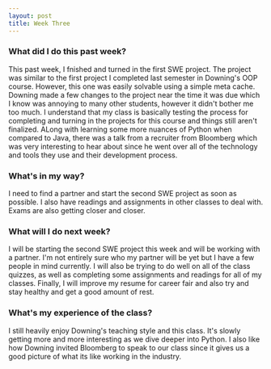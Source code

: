 ```yaml
---
layout: post
title: Week Three
---
```


### What did I do this past week?
This past week, I fnished and turned in the first SWE project. The project was similar to the first project I completed last semester in Downing's OOP course. However, this one was easily solvable using a simple meta cache. Downing made a few changes to the project near the time it was due which I know was annoying to many other students, however it didn't bother me too much. I understand that my class is basically testing the process for completing and turning in the projects for this course and things still aren't finalized. ALong with learning some more nuances of Python when compared to Java, there was a talk from a recruiter from Bloomberg which was very interesting to hear about since he went over all of the technology and tools they use and their development process.

### What's in my way?
I need to find a partner and start the second SWE project as soon as possible. I also have readings and assignments in other classes to deal with. Exams are also getting closer and closer.

### What will I do next week?
I will be starting the second SWE project this week and will be working with a partner. I'm not entirely sure who my partner will be yet but I have a few people in mind currently. I will also be trying to do well on all of the class quizzes, as well as completing some assignments and readings for all of my classes. Finally, I will improve my resume for career fair and also try and stay healthy and get a good amount of rest.

### What's my experience of the class?
I still heavily enjoy Downing's teaching style and this class. It's slowly getting more and more interesting as we dive deeper into Python. I also like how Downing invited Bloomberg to speak to our class since it gives us a good picture of what its like working in the industry.
